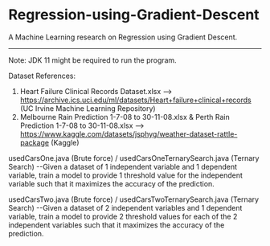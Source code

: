 # Regression-using-Gradient-Descent
A Machine Learning research on Regression using Gradient Descent.

___________________________________________________________________________________________________________________________________________________________

Note: JDK 11 might be required to run the program.

Dataset References:
1. Heart Failure Clinical Records Dataset.xlsx --> https://archive.ics.uci.edu/ml/datasets/Heart+failure+clinical+records (UC Irvine Machine Learning Repository)
2. Melbourne Rain Prediction 1-7-08 to 30-11-08.xlsx & Perth Rain Prediction 1-7-08 to 30-11-08.xlsx --> https://www.kaggle.com/datasets/jsphyg/weather-dataset-rattle-package (Kaggle)

usedCarsOne.java (Brute force) / usedCarsOneTernarySearch.java (Ternary Search)
--Given a dataset of 1 independent variable and 1 dependent variable, train a model to provide 1 threshold value for the independent variable such that it maximizes the accuracy of the prediction.

usedCarsTwo.java (Brute force) / usedCarsTwoTernarySearch.java (Ternary Search)
--Given a dataset of 2 independent variables and 1 dependent variable, train a model to provide 2 threshold values for each of the 2 independent variables such that it maximizes the accuracy of the prediction.
